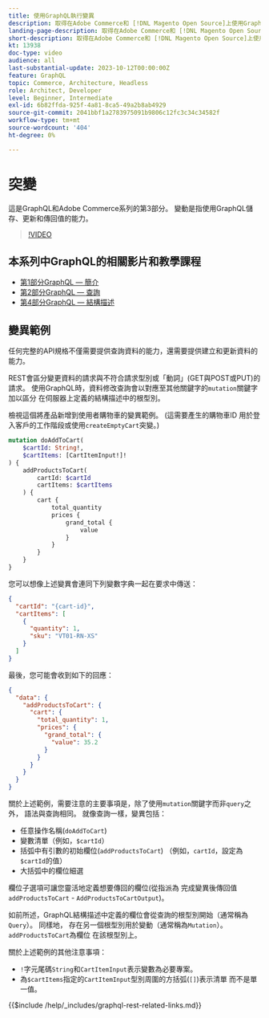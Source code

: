 ```yaml
---
title: 使用GraphQL執行變異
description: 取得在Adobe Commerce和 [!DNL Magento Open Source]上使用GraphQL執行突變的簡介。 使用POST呼叫執行您的第一個突變。
landing-page-description: 取得在Adobe Commerce和 [!DNL Magento Open Source]上使用GraphQL執行突變的簡介。 使用POST呼叫執行您的第一個突變。
short-description: 取得在Adobe Commerce和 [!DNL Magento Open Source]上使用GraphQL執行突變的簡介。 使用POST呼叫執行您的第一個突變。
kt: 13938
doc-type: video
audience: all
last-substantial-update: 2023-10-12T00:00:00Z
feature: GraphQL
topic: Commerce, Architecture, Headless
role: Architect, Developer
level: Beginner, Intermediate
exl-id: 6b82ffda-925f-4a81-8ca5-49a2b8ab4929
source-git-commit: 2041bbf1a2783975091b9806c12fc3c34c34582f
workflow-type: tm+mt
source-wordcount: '404'
ht-degree: 0%

---
```


# 突變

這是GraphQL和Adobe Commerce系列的第3部分。 變動是指使用GraphQL儲存、更新和傳回值的能力。


>[!VIDEO](https://video.tv.adobe.com/v/3424121?learn=on)

## 本系列中GraphQL的相關影片和教學課程

* [第1部分GraphQL — 簡介](../graphql-rest/intro-graphql.md)
* [第2部分GraphQL — 查詢](../graphql-rest/graphql-queries.md)
* [第4部分GraphQL — 結構描述](../graphql-rest/graphql-schema.md)

## 變異範例

任何完整的API規格不僅需要提供查詢資料的能力，還需要提供建立和更新資料的能力。

REST會區分變更資料的請求與不符合請求型別或「動詞」(GET與POST或PUT)的請求。
使用GraphQL時，資料修改查詢會以對應至其他關鍵字的`mutation`關鍵字加以區分
在伺服器上定義的結構描述中的根型別。

檢視這個將產品新增到使用者購物車的變異範例。 (這需要產生的購物車ID
用於登入客戶的工作階段或使用`createEmptyCart`突變。)

```graphql
mutation doAddToCart(
    $cartId: String!,
    $cartItems: [CartItemInput!]!
) {
    addProductsToCart(
        cartId: $cartId
        cartItems: $cartItems
    ) {
        cart {
            total_quantity
            prices {
                grand_total {
                    value
                }
            }
        }
    }
}
```

您可以想像上述變異會連同下列變數字典一起在要求中傳送：

```json
{
  "cartId": "{cart-id}",
  "cartItems": [
    {
      "quantity": 1,
      "sku": "VT01-RN-XS"
    }
  ]
}
```

最後，您可能會收到如下的回應：

```json
{
  "data": {
    "addProductsToCart": {
      "cart": {
        "total_quantity": 1,
        "prices": {
          "grand_total": {
            "value": 35.2
          }
        }
      }
    }
  }
}
```

關於上述範例，需要注意的主要事項是，除了使用`mutation`關鍵字而非`query`之外，
語法與查詢相同。 就像查詢一樣，變異包括：

* 任意操作名稱(`doAddToCart`)
* 變數清單（例如，`$cartId`）
* 括弧中有引數的初始欄位(`addProductsToCart`) （例如，`cartId`，設定為`$cartId`的值）
* 大括弧中的欄位細選

欄位子選項可讓您靈活地定義想要傳回的欄位(從指派為
完成變異後傳回值`addProductsToCart` - `AddProductsToCartOutput`)。

如前所述，GraphQL結構描述中定義的欄位會從查詢的根型別開始（通常稱為`Query`）。 同樣地，
存在另一個根型別用於變動（通常稱為`Mutation`）。 `addProductsToCart`為欄位
在該根型別上。

關於上述範例的其他注意事項：

* `!`字元尾碼`String`和`CartItemInput`表示變數為必要專案。
* 為`$cartItems`指定的`CartItemInput`型別周圍的方括弧(`[]`)表示清單
而不是單一值。

{{$include /help/_includes/graphql-rest-related-links.md}}
